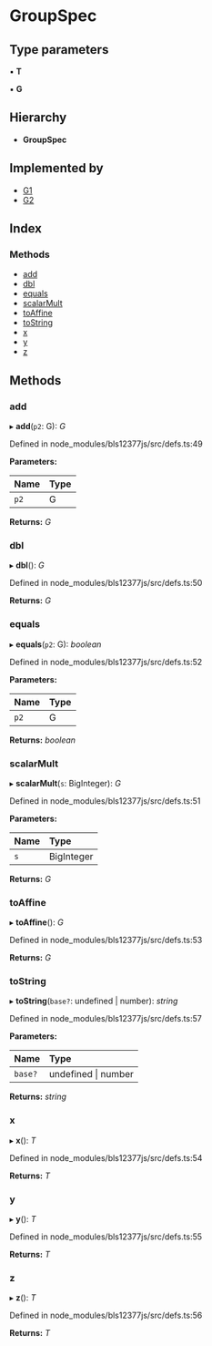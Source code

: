 # GroupSpec

## Type parameters

▪ **T**

▪ **G**

## Hierarchy

* **GroupSpec**

## Implemented by

* [G1]()
* [G2]()

## Index

### Methods

* [add]()
* [dbl]()
* [equals]()
* [scalarMult]()
* [toAffine]()
* [toString]()
* [x]()
* [y]()
* [z]()

## Methods

### add

▸ **add**\(`p2`: G\): _G_

Defined in node\_modules/bls12377js/src/defs.ts:49

**Parameters:**

| Name | Type |
| :--- | :--- |
| `p2` | G |

**Returns:** _G_

### dbl

▸ **dbl**\(\): _G_

Defined in node\_modules/bls12377js/src/defs.ts:50

**Returns:** _G_

### equals

▸ **equals**\(`p2`: G\): _boolean_

Defined in node\_modules/bls12377js/src/defs.ts:52

**Parameters:**

| Name | Type |
| :--- | :--- |
| `p2` | G |

**Returns:** _boolean_

### scalarMult

▸ **scalarMult**\(`s`: BigInteger\): _G_

Defined in node\_modules/bls12377js/src/defs.ts:51

**Parameters:**

| Name | Type |
| :--- | :--- |
| `s` | BigInteger |

**Returns:** _G_

### toAffine

▸ **toAffine**\(\): _G_

Defined in node\_modules/bls12377js/src/defs.ts:53

**Returns:** _G_

### toString

▸ **toString**\(`base?`: undefined \| number\): _string_

Defined in node\_modules/bls12377js/src/defs.ts:57

**Parameters:**

| Name | Type |
| :--- | :--- |
| `base?` | undefined \| number |

**Returns:** _string_

### x

▸ **x**\(\): _T_

Defined in node\_modules/bls12377js/src/defs.ts:54

**Returns:** _T_

### y

▸ **y**\(\): _T_

Defined in node\_modules/bls12377js/src/defs.ts:55

**Returns:** _T_

### z

▸ **z**\(\): _T_

Defined in node\_modules/bls12377js/src/defs.ts:56

**Returns:** _T_

